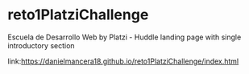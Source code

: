 # reto1PlatziChallenge
Escuela de Desarrollo Web by Platzi - Huddle landing page with single introductory section

link:https://danielmancera18.github.io/reto1PlatziChallenge/index.html
